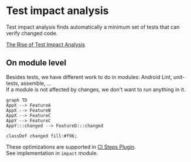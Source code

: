 # Test impact analysis

Test impact analysis finds automatically a minimum set of tests that can verify changed code.

[The Rise of Test Impact Analysis](https://martinfowler.com/articles/rise-test-impact-analysis.html)

## On module level

Besides tests, we have different work to do in modules: Android Lint, unit-tests, assemble, ...  
If a module is not affected by changes, we don't want to run anything in it.

```mermaid
graph TD
AppX --> FeatureA
AppX --> FeatureB
AppX --> FeatureC
AppY --> FeatureC
AppY:::changed --> FeatureD:::changed
    
classDef changed fill:#f96;
```

These optimizations are supported in [CI Steps Plugin](../projects/internal/CiSteps.md).  
See implementation in `impact` module.
